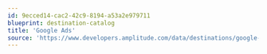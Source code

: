 ```yaml
---
id: 9ecced14-cac2-42c9-8194-a53a2e979711
blueprint: destination-catalog
title: 'Google Ads'
source: 'https://www.developers.amplitude.com/data/destinations/google-ads'
---
```

